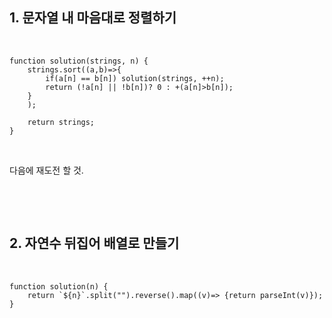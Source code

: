 <h2>1. 문자열 내 마음대로 정렬하기</h2><br>


~~~
function solution(strings, n) {
    strings.sort((a,b)=>{
        if(a[n] == b[n]) solution(strings, ++n);
        return (!a[n] || !b[n])? 0 : +(a[n]>b[n]);
    }
    );
    
    return strings;
}
~~~

<br><p>다음에 재도전 할 것.</p><br>

<br><h2>2. 자연수 뒤집어 배열로 만들기</h2><br>


~~~
function solution(n) {
    return `${n}`.split("").reverse().map((v)=> {return parseInt(v)});
}
~~~
